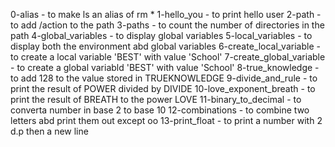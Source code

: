 0-alias - to make ls an alias of rm *
1-hello_you - to print hello user
2-path - to add /action to the path
3-paths - to count the number of directories in the path
4-global_variables - to display global variables
5-local_variables - to display both the environment abd global variables
6-create_local_variable - to create a local variable 'BEST' with value 'School'
7-create_global_variable - to create a global variabld 'BEST' with value 'School'
8-true_knowledge - to add 128 to the value stored in TRUEKNOWLEDGE
9-divide_and_rule - to print the result of POWER divided by DIVIDE
10-love_exponent_breath - to print the result of BREATH to the power LOVE
11-binary_to_decimal - to converta number in base 2 to base 10
12-combinations - to combine two letters abd print them out except oo
13-print_float - to print a number with 2 d.p then a new line
